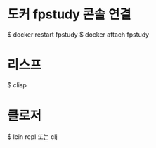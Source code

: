 # 도커 fpstudy 콘솔 연결
$ docker restart fpstudy
$ docker attach fpstudy

# 리스프
$ clisp

# 클로저
$ lein repl 또는 clj
